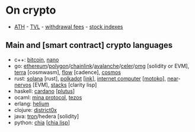 # On crypto

- [ATH](https://www.livecoinwatch.com/) - [TVL](https://defillama.com/chains) - [withdrawal fees](https://withdrawalfees.com/) - [stock indexes](https://pt.tradingeconomics.com/stocks)

## Main and [smart contract] crypto languages

- c++: [bitcoin](https://github.com/bitcoin/bitcoin), [nano](https://github.com/nanocurrency)
- go: [ethereum](https://github.com/ethereum/)/[polygon](https://github.com/maticnetwork)/[chainlink](https://github.com/smartcontractkit)/[avalanche](https://github.com/ava-labs)/[celer](https://github.com/celer-network)/[omg](https://github.com/omgnetwork) [solidity or EVM], [terra](https://github.com/terra-money) [cosmwasm], [flow](https://github.com/onflow) [cadence], [cosmos](https://github.com/cosmos)
- rust: [solana](https://github.com/solana-labs) [rust], [polkadot](https://github.com/paritytech/) [[ink](https://github.com/paritytech/ink)], [internet computer](https://github.com/dfinity) [[motoko](https://sdk.dfinity.org/docs/language-guide/motoko.html)], [near](https://github.com/near)-[nervos](https://github.com/nervosnetwork) [EVM], [stacks](https://github.com/blockstack) [clarity lisp]
- haskell: [cardano](https://github.com/input-output-hk) [[plutus](https://github.com/input-output-hk/plutus)]
- ocaml: [mina protocol](https://github.com/MinaProtocol/mina), [tezos]()
- erlang: [helium](https://github.com/helium)
- clojure: [district0x](https://github.com/district0x)
- java: [tron](https://github.com/tronprotocol)/hedera [solidity]
- python: [chia](https://github.com/Chia-Network/) [[chia lisp](https://chialisp.com/)]